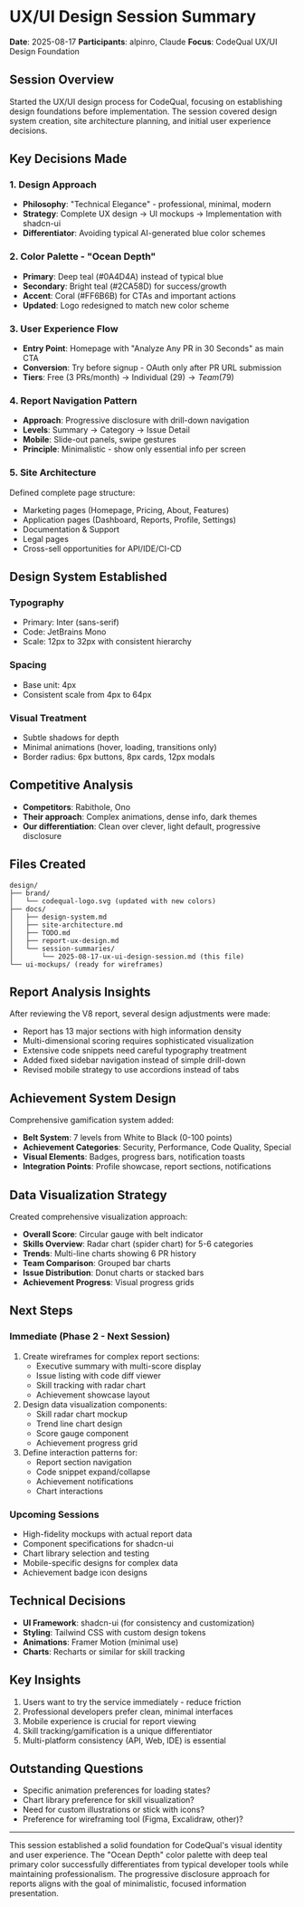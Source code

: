 # UX/UI Design Session Summary
**Date**: 2025-08-17
**Participants**: alpinro, Claude
**Focus**: CodeQual UX/UI Design Foundation

## Session Overview
Started the UX/UI design process for CodeQual, focusing on establishing design foundations before implementation. The session covered design system creation, site architecture planning, and initial user experience decisions.

## Key Decisions Made

### 1. Design Approach
- **Philosophy**: "Technical Elegance" - professional, minimal, modern
- **Strategy**: Complete UX design → UI mockups → Implementation with shadcn-ui
- **Differentiator**: Avoiding typical AI-generated blue color schemes

### 2. Color Palette - "Ocean Depth"
- **Primary**: Deep teal (#0A4D4A) instead of typical blue
- **Secondary**: Bright teal (#2CA58D) for success/growth
- **Accent**: Coral (#FF6B6B) for CTAs and important actions
- **Updated**: Logo redesigned to match new color scheme

### 3. User Experience Flow
- **Entry Point**: Homepage with "Analyze Any PR in 30 Seconds" as main CTA
- **Conversion**: Try before signup - OAuth only after PR URL submission
- **Tiers**: Free (3 PRs/month) → Individual ($29) → Team ($79)

### 4. Report Navigation Pattern
- **Approach**: Progressive disclosure with drill-down navigation
- **Levels**: Summary → Category → Issue Detail
- **Mobile**: Slide-out panels, swipe gestures
- **Principle**: Minimalistic - show only essential info per screen

### 5. Site Architecture
Defined complete page structure:
- Marketing pages (Homepage, Pricing, About, Features)
- Application pages (Dashboard, Reports, Profile, Settings)
- Documentation & Support
- Legal pages
- Cross-sell opportunities for API/IDE/CI-CD

## Design System Established

### Typography
- Primary: Inter (sans-serif)
- Code: JetBrains Mono
- Scale: 12px to 32px with consistent hierarchy

### Spacing
- Base unit: 4px
- Consistent scale from 4px to 64px

### Visual Treatment
- Subtle shadows for depth
- Minimal animations (hover, loading, transitions only)
- Border radius: 6px buttons, 8px cards, 12px modals

## Competitive Analysis
- **Competitors**: Rabithole, Ono
- **Their approach**: Complex animations, dense info, dark themes
- **Our differentiation**: Clean over clever, light default, progressive disclosure

## Files Created
```
design/
├── brand/
│   └── codequal-logo.svg (updated with new colors)
├── docs/
│   ├── design-system.md
│   ├── site-architecture.md
│   ├── TODO.md
│   ├── report-ux-design.md
│   └── session-summaries/
│       └── 2025-08-17-ux-ui-design-session.md (this file)
└── ui-mockups/ (ready for wireframes)
```

## Report Analysis Insights
After reviewing the V8 report, several design adjustments were made:
- Report has 13 major sections with high information density
- Multi-dimensional scoring requires sophisticated visualization
- Extensive code snippets need careful typography treatment
- Added fixed sidebar navigation instead of simple drill-down
- Revised mobile strategy to use accordions instead of tabs

## Achievement System Design
Comprehensive gamification system added:
- **Belt System**: 7 levels from White to Black (0-100 points)
- **Achievement Categories**: Security, Performance, Code Quality, Special
- **Visual Elements**: Badges, progress bars, notification toasts
- **Integration Points**: Profile showcase, report sections, notifications

## Data Visualization Strategy
Created comprehensive visualization approach:
- **Overall Score**: Circular gauge with belt indicator
- **Skills Overview**: Radar chart (spider chart) for 5-6 categories
- **Trends**: Multi-line charts showing 6 PR history
- **Team Comparison**: Grouped bar charts
- **Issue Distribution**: Donut charts or stacked bars
- **Achievement Progress**: Visual progress grids

## Next Steps

### Immediate (Phase 2 - Next Session)
1. Create wireframes for complex report sections:
   - Executive summary with multi-score display
   - Issue listing with code diff viewer
   - Skill tracking with radar chart
   - Achievement showcase layout
2. Design data visualization components:
   - Skill radar chart mockup
   - Trend line chart design
   - Score gauge component
   - Achievement progress grid
3. Define interaction patterns for:
   - Report section navigation
   - Code snippet expand/collapse
   - Achievement notifications
   - Chart interactions

### Upcoming Sessions
- High-fidelity mockups with actual report data
- Component specifications for shadcn-ui
- Chart library selection and testing
- Mobile-specific designs for complex data
- Achievement badge icon designs

## Technical Decisions
- **UI Framework**: shadcn-ui (for consistency and customization)
- **Styling**: Tailwind CSS with custom design tokens
- **Animations**: Framer Motion (minimal use)
- **Charts**: Recharts or similar for skill tracking

## Key Insights
1. Users want to try the service immediately - reduce friction
2. Professional developers prefer clean, minimal interfaces
3. Mobile experience is crucial for report viewing
4. Skill tracking/gamification is a unique differentiator
5. Multi-platform consistency (API, Web, IDE) is essential

## Outstanding Questions
- Specific animation preferences for loading states?
- Chart library preference for skill visualization?
- Need for custom illustrations or stick with icons?
- Preference for wireframing tool (Figma, Excalidraw, other)?

---

This session established a solid foundation for CodeQual's visual identity and user experience. The "Ocean Depth" color palette with deep teal primary color successfully differentiates from typical developer tools while maintaining professionalism. The progressive disclosure approach for reports aligns with the goal of minimalistic, focused information presentation.